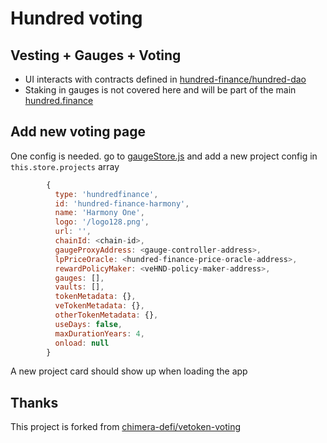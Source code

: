 # Hundred voting

## Vesting + Gauges + Voting

- UI interacts with contracts defined in [hundred-finance/hundred-dao](https://github.com/hundred-finance/hundred-dao)
- Staking in gauges is not covered here and will be part of the main [hundred.finance](hundred.finance)

## Add new voting page

One config is needed. go to [gaugeStore.js](./stores/gaugeStore.js) and add a new project config
in `this.store.projects` array

```javascript
        {
          type: 'hundredfinance',
          id: 'hundred-finance-harmony',
          name: 'Harmony One',
          logo: '/logo128.png',
          url: '',
          chainId: <chain-id>,
          gaugeProxyAddress: <gauge-controller-address>,
          lpPriceOracle: <hundred-finance-price-oracle-address>,
          rewardPolicyMaker: <veHND-policy-maker-address>,
          gauges: [],
          vaults: [],
          tokenMetadata: {},
          veTokenMetadata: {},
          otherTokenMetadata: {},
          useDays: false,
          maxDurationYears: 4,
          onload: null
        }
```

A new project card should show up when loading the app

## Thanks

This project is forked from [chimera-defi/vetoken-voting](https://github.com/chimera-defi/veToken-voting)
